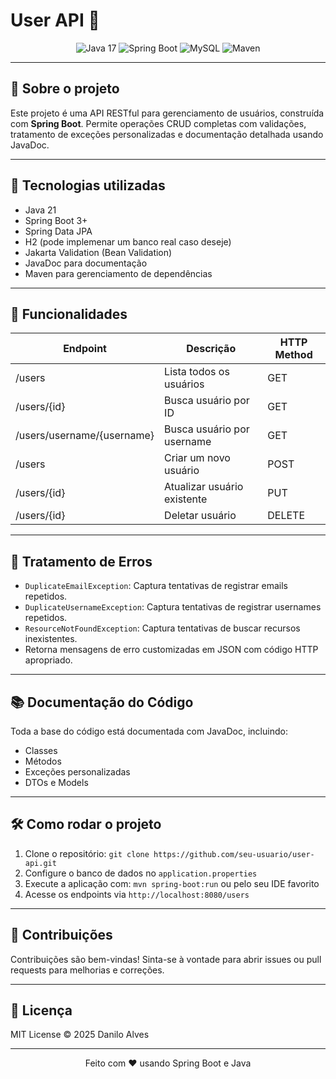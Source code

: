 # User API 🚀

<p align="center">
  <img src="https://img.shields.io/badge/Java-17-blue?logo=java" alt="Java 17" />
  <img src="https://img.shields.io/badge/Spring%20Boot-3.0-green?logo=springboot" alt="Spring Boot" />
  <img src="https://img.shields.io/badge/Database-MySQL-orange" alt="MySQL" />
  <img src="https://img.shields.io/badge/Build-Maven-red" alt="Maven" />
</p>

---

## 📖 Sobre o projeto

<p>Este projeto é uma API RESTful para gerenciamento de usuários, construída com <strong>Spring Boot</strong>. Permite operações CRUD completas com validações, tratamento de exceções personalizadas e documentação detalhada usando JavaDoc.</p>

---

## 🔧 Tecnologias utilizadas

<ul>
  <li>Java 21</li>
  <li>Spring Boot 3+</li>
  <li>Spring Data JPA</li>
  <li>H2 (pode implemenar um banco real caso deseje)</li>
  <li>Jakarta Validation (Bean Validation)</li>
  <li>JavaDoc para documentação</li>
  <li>Maven para gerenciamento de dependências</li>
</ul>

---

## 🚀 Funcionalidades

<table>
  <thead>
    <tr>
      <th>Endpoint</th>
      <th>Descrição</th>
      <th>HTTP Method</th>
    </tr>
  </thead>
  <tbody>
    <tr>
      <td>/users</td>
      <td>Lista todos os usuários</td>
      <td>GET</td>
    </tr>
    <tr>
      <td>/users/{id}</td>
      <td>Busca usuário por ID</td>
      <td>GET</td>
    </tr>
    <tr>
      <td>/users/username/{username}</td>
      <td>Busca usuário por username</td>
      <td>GET</td>
    </tr>
    <tr>
      <td>/users</td>
      <td>Criar um novo usuário</td>
      <td>POST</td>
    </tr>
    <tr>
      <td>/users/{id}</td>
      <td>Atualizar usuário existente</td>
      <td>PUT</td>
    </tr>
    <tr>
      <td>/users/{id}</td>
      <td>Deletar usuário</td>
      <td>DELETE</td>
    </tr>
  </tbody>
</table>

---

## 🚨 Tratamento de Erros

<ul>
  <li><code>DuplicateEmailException</code>: Captura tentativas de registrar emails repetidos.</li>
  <li><code>DuplicateUsernameException</code>: Captura tentativas de registrar usernames repetidos.</li>
  <li><code>ResourceNotFoundException</code>: Captura tentativas de buscar recursos inexistentes.</li>
  <li>Retorna mensagens de erro customizadas em JSON com código HTTP apropriado.</li>
</ul>

---

## 📚 Documentação do Código

Toda a base do código está documentada com JavaDoc, incluindo:

<ul>
  <li>Classes</li>
  <li>Métodos</li>
  <li>Exceções personalizadas</li>
  <li>DTOs e Models</li>
</ul>

---

## 🛠 Como rodar o projeto

<ol>
  <li>Clone o repositório: <code>git clone https://github.com/seu-usuario/user-api.git</code></li>
  <li>Configure o banco de dados no <code>application.properties</code></li>
  <li>Execute a aplicação com: <code>mvn spring-boot:run</code> ou pelo seu IDE favorito</li>
  <li>Acesse os endpoints via <code>http://localhost:8080/users</code></li>
</ol>

---

## 🤝 Contribuições

Contribuições são bem-vindas! Sinta-se à vontade para abrir issues ou pull requests para melhorias e correções.

---

## 📄 Licença

MIT License &copy; 2025 Danilo Alves

---

<p align="center">Feito com ❤️ usando Spring Boot e Java</p>
